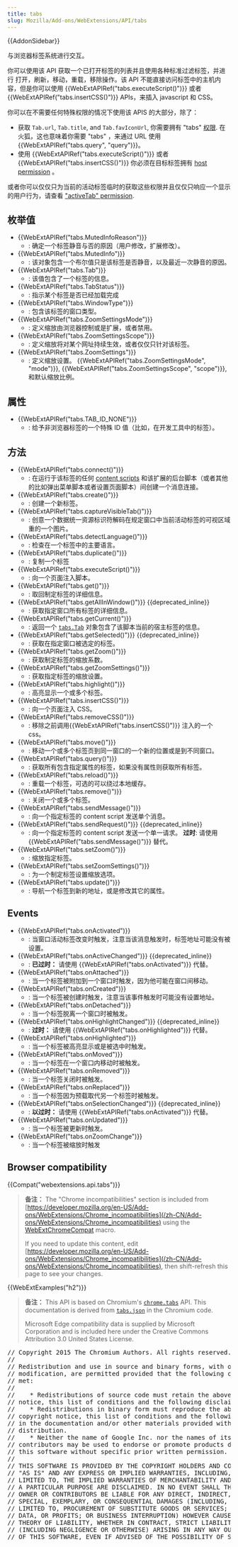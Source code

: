 ```yaml
---
title: tabs
slug: Mozilla/Add-ons/WebExtensions/API/tabs
---
```

{{AddonSidebar}}

与浏览器标签系统进行交互。

你可以使用该 API 获取一个已打开标签的列表并且使用各种标准过滤标签，并进行 打开，刷新，移动，重载，移除操作。该 API 不能直接访问标签中的主机内容，但是你可以使用 {{WebExtAPIRef("tabs.executeScript()")}} 或者 {{WebExtAPIRef("tabs.insertCSS()")}} APIs，来插入 javascript 和 CSS。

你可以在不需要任何特殊权限的情况下使用该 APIS 的大部分，除了：

- 获取 `Tab.url`, `Tab.title`, and `Tab.favIconUrl`, 你需要拥有 "tabs" [权限](/zh-CN/docs/Mozilla/Add-ons/WebExtensions/manifest.json/permissions). 在火狐，这也意味着你需要 "tabs" ，来通过 URL 使用 {{WebExtAPIRef("tabs.query", "query")}}。
- 使用 {{WebExtAPIRef("tabs.executeScript()")}} 或者 {{WebExtAPIRef("tabs.insertCSS()")}} 你必须在目标标签拥有 [host permission](/zh-CN/Add-ons/WebExtensions/manifest.json/permissions#Host_permissions) 。

或者你可以仅仅只为当前的活动标签临时的获取这些权限并且仅仅只响应一个显示的用户行为，请查看 ["activeTab" permission](/zh-CN/Add-ons/WebExtensions/manifest.json/permissions#activeTab_permission).

## 枚举值

- {{WebExtAPIRef("tabs.MutedInfoReason")}}
  - : 确定一个标签静音与否的原因（用户修改，扩展修改）。
- {{WebExtAPIRef("tabs.MutedInfo")}}
  - : 该对象包含一个布尔值只是该标签是否静音，以及最近一次静音的原因。
- {{WebExtAPIRef("tabs.Tab")}}
  - : 该值包含了一个标签的信息。
- {{WebExtAPIRef("tabs.TabStatus")}}
  - : 指示某个标签是否已经加载完成
- {{WebExtAPIRef("tabs.WindowType")}}
  - : 包含该标签的窗口类型。
- {{WebExtAPIRef("tabs.ZoomSettingsMode")}}
  - : 定义缩放由浏览器控制或是扩展，或者禁用。
- {{WebExtAPIRef("tabs.ZoomSettingsScope")}}
  - : 定义缩放将对某个网址持续生效，或者仅仅只针对该标签。
- {{WebExtAPIRef("tabs.ZoomSettings")}}
  - : 定义缩放设置。 {{WebExtAPIRef("tabs.ZoomSettingsMode", "mode")}}, {{WebExtAPIRef("tabs.ZoomSettingsScope", "scope")}}, 和默认缩放比例。

## 属性

- {{WebExtAPIRef("tabs.TAB_ID_NONE")}}
  - : 给予非浏览器标签的一个特殊 ID 值（比如，在开发工具中的标签）。

## 方法

- {{WebExtAPIRef("tabs.connect()")}}
  - : 在运行于该标签的任何 [content scripts](/zh-CN/docs/Mozilla/Add-ons/WebExtensions/Content_scripts) 和该扩展的后台脚本（或者其他的比如弹出菜单脚本或者设置页面脚本）间创建一个消息连接。
- {{WebExtAPIRef("tabs.create()")}}
  - : 创建一个新标签。
- {{WebExtAPIRef("tabs.captureVisibleTab()")}}
  - : 创意一个数据统一资源标识符解码在规定窗口中当前活动标签的可视区域重的一个图片。
- {{WebExtAPIRef("tabs.detectLanguage()")}}
  - : 检查在一个标签中的主要语言。
- {{WebExtAPIRef("tabs.duplicate()")}}
  - : 复制一个标签
- {{WebExtAPIRef("tabs.executeScript()")}}
  - : 向一个页面注入脚本。
- {{WebExtAPIRef("tabs.get()")}}
  - : 取回制定标签的详细信息。
- {{WebExtAPIRef("tabs.getAllInWindow()")}} {{deprecated_inline}}
  - : 获取指定窗口所有标签的详细信息。
- {{WebExtAPIRef("tabs.getCurrent()")}}
  - : 返回一个 [`tabs.Tab`](/zh-CN/docs/Mozilla/Add-ons/WebExtensions/API/Tabs/Tab) 对象包含了该脚本当前的宿主标签的信息。
- {{WebExtAPIRef("tabs.getSelected()")}} {{deprecated_inline}}
  - : 获取在指定窗口被选定的标签。
- {{WebExtAPIRef("tabs.getZoom()")}}
  - : 获取制定标签的缩放系数。
- {{WebExtAPIRef("tabs.getZoomSettings()")}}
  - : 获取指定标签的缩放设置。
- {{WebExtAPIRef("tabs.highlight()")}}
  - : 高亮显示一个或多个标签。
- {{WebExtAPIRef("tabs.insertCSS()")}}
  - : 向一个页面注入 CSS。
- {{WebExtAPIRef("tabs.removeCSS()")}}
  - : 移除之前调用{{WebExtAPIRef("tabs.insertCSS()")}} 注入的一个 css。
- {{WebExtAPIRef("tabs.move()")}}
  - : 移动一个或多个标签页到同一窗口的一个新的位置或是到不同窗口。
- {{WebExtAPIRef("tabs.query()")}}
  - : 获取所有包含指定属性的标签，如果没有属性则获取所有标签。
- {{WebExtAPIRef("tabs.reload()")}}
  - : 重载一个标签，可选的可以绕过本地缓存。
- {{WebExtAPIRef("tabs.remove()")}}
  - : 关闭一个或多个标签。
- {{WebExtAPIRef("tabs.sendMessage()")}}
  - : 向一个指定标签的 content script 发送单个消息。
- {{WebExtAPIRef("tabs.sendRequest()")}} {{deprecated_inline}}
  - : 向一个指定标签的 content script 发送一个单一请求。 **过时**: 请使用 {{WebExtAPIRef("tabs.sendMessage()")}} 替代。
- {{WebExtAPIRef("tabs.setZoom()")}}
  - : 缩放指定标签。
- {{WebExtAPIRef("tabs.setZoomSettings()")}}
  - : 为一个制定标签设置缩放选项。
- {{WebExtAPIRef("tabs.update()")}}
  - : 导航一个标签到新的地址，或是修改其它的属性。

## Events

- {{WebExtAPIRef("tabs.onActivated")}}
  - : 当窗口活动标签改变时触发，注意当该消息触发时，标签地址可能没有被设置。
- {{WebExtAPIRef("tabs.onActiveChanged")}} {{deprecated_inline}}
  - : **已过时：** 请使用 {{WebExtAPIRef("tabs.onActivated")}} 代替。
- {{WebExtAPIRef("tabs.onAttached")}}
  - : 当一个标签被附加到一个窗口时触发，因为他可能在窗口间移动。
- {{WebExtAPIRef("tabs.onCreated")}}
  - : 当一个标签被创建时触发，注意当该事件触发时可能没有设置地址。
- {{WebExtAPIRef("tabs.onDetached")}}
  - : 当一个标签脱离一个窗口时被触发。
- {{WebExtAPIRef("tabs.onHighlightChanged")}} {{deprecated_inline}}
  - : **过时：** 请使用 {{WebExtAPIRef("tabs.onHighlighted")}} 代替。
- {{WebExtAPIRef("tabs.onHighlighted")}}
  - : 当一个标签被高亮显示或是被选中时触发。
- {{WebExtAPIRef("tabs.onMoved")}}
  - : 当一个标签在一个窗口内移动时被触发。
- {{WebExtAPIRef("tabs.onRemoved")}}
  - : 当一个标签关闭时被触发。
- {{WebExtAPIRef("tabs.onReplaced")}}
  - : 当一个标签因为预载取代另一个标签时被触发。
- {{WebExtAPIRef("tabs.onSelectionChanged")}} {{deprecated_inline}}
  - : **以过时：** 请使用 {{WebExtAPIRef("tabs.onActivated")}} 代替。
- {{WebExtAPIRef("tabs.onUpdated")}}
  - : 当一个标签被更新时触发。
- {{WebExtAPIRef("tabs.onZoomChange")}}
  - : 当一个标签被缩放时触发

## Browser compatibility

{{Compat("webextensions.api.tabs")}}

> **备注：** The "Chrome incompatibilities" section is included from [https://developer.mozilla.org/en-US/Add-ons/WebExtensions/Chrome_incompatibilities](/zh-CN/Add-ons/WebExtensions/Chrome_incompatibilities) using the [WebExtChromeCompat](/zh-CN/docs/Template:WebExtChromeCompat) macro.
>
> If you need to update this content, edit [https://developer.mozilla.org/en-US/Add-ons/WebExtensions/Chrome_incompatibilities](/zh-CN/Add-ons/WebExtensions/Chrome_incompatibilities), then shift-refresh this page to see your changes.

{{WebExtExamples("h2")}}

> **备注：** This API is based on Chromium's [`chrome.tabs`](https://developer.chrome.com/extensions/tabs) API. This documentation is derived from [`tabs.json`](https://chromium.googlesource.com/chromium/src/+/master/chrome/common/extensions/api/tabs.json) in the Chromium code.
>
> Microsoft Edge compatibility data is supplied by Microsoft Corporation and is included here under the Creative Commons Attribution 3.0 United States License.

<div class="hidden"><pre>// Copyright 2015 The Chromium Authors. All rights reserved.
//
// Redistribution and use in source and binary forms, with or without
// modification, are permitted provided that the following conditions are
// met:
//
//    * Redistributions of source code must retain the above copyright
// notice, this list of conditions and the following disclaimer.
//    * Redistributions in binary form must reproduce the above
// copyright notice, this list of conditions and the following disclaimer
// in the documentation and/or other materials provided with the
// distribution.
//    * Neither the name of Google Inc. nor the names of its
// contributors may be used to endorse or promote products derived from
// this software without specific prior written permission.
//
// THIS SOFTWARE IS PROVIDED BY THE COPYRIGHT HOLDERS AND CONTRIBUTORS
// "AS IS" AND ANY EXPRESS OR IMPLIED WARRANTIES, INCLUDING, BUT NOT
// LIMITED TO, THE IMPLIED WARRANTIES OF MERCHANTABILITY AND FITNESS FOR
// A PARTICULAR PURPOSE ARE DISCLAIMED. IN NO EVENT SHALL THE COPYRIGHT
// OWNER OR CONTRIBUTORS BE LIABLE FOR ANY DIRECT, INDIRECT, INCIDENTAL,
// SPECIAL, EXEMPLARY, OR CONSEQUENTIAL DAMAGES (INCLUDING, BUT NOT
// LIMITED TO, PROCUREMENT OF SUBSTITUTE GOODS OR SERVICES; LOSS OF USE,
// DATA, OR PROFITS; OR BUSINESS INTERRUPTION) HOWEVER CAUSED AND ON ANY
// THEORY OF LIABILITY, WHETHER IN CONTRACT, STRICT LIABILITY, OR TORT
// (INCLUDING NEGLIGENCE OR OTHERWISE) ARISING IN ANY WAY OUT OF THE USE
// OF THIS SOFTWARE, EVEN IF ADVISED OF THE POSSIBILITY OF SUCH DAMAGE.
</pre></div>
